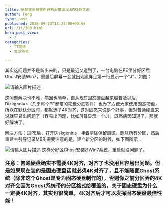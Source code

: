```yaml
---
title: 安装装系统重启开机屏幕出现J的处理方法
author: Feng
type: post
published: 2016-09-13T13:24:00+00:00
url: /it/308.html
hera_post_view:
  - 7
categories:
  - IT网络
  - 生活随笔

---
```

其实这问题并不是新出来的，只是最近又碰到了，一台电脑在PE里分好区后Ghost安装Win7，重启后屏幕一会就出现黑屏且第一行显示一个“J”，如图：

<img decoding="async" src="http://uu126.cn/wp-content/uploads/2016/09/dc54564e9258d109297199a5d758ccbf6c814d12.jpg" alt="请输入图片描述" title="请输入图片描述" /> 

这问题解决也不难，病因也简单，自从现在固态硬盘越来越普及以后，Diskgenius（几乎每个PE都带的硬盘分区软件）也为了方便大家使用固态硬盘，所以在默认分区时，都默选了4K对齐，这对固态来说是个好事，但对普通硬盘来说就容易出问题了（容易出问题，比如屏幕显示一个J），既然病因知道了，那就好解决了。

解决方法：进PE后，打开Diskgenius，接着清除保留扇区，删除所有分区，然后重建主引导记录MBR,需要注意的是，建立新分区的时候，如下图所示：

<img decoding="async" src="http://uu126.cn/wp-content/uploads/2016/09/102138txxleixqtk4llugm.jpg" alt="请输入图片描述" title="请输入图片描述" />  
这样分好区Ghost安装好Win7系统，重启就没问题了。

### 注意：普通硬盘确实不需要4K对齐，对齐了也没用且容易出问题。但是如果现在装的是固态硬盘话就必须4K对齐了，且不能随便Ghost系统（除非这个Ghost是专为固态硬盘制作的），否则你之前分区弄的4K对齐会因为Ghost系统带的分区格式给覆盖的，关于固态硬盘为什么一定要4K对齐，其实也很简单，4K对齐后才可以发挥固态硬盘最佳性能！